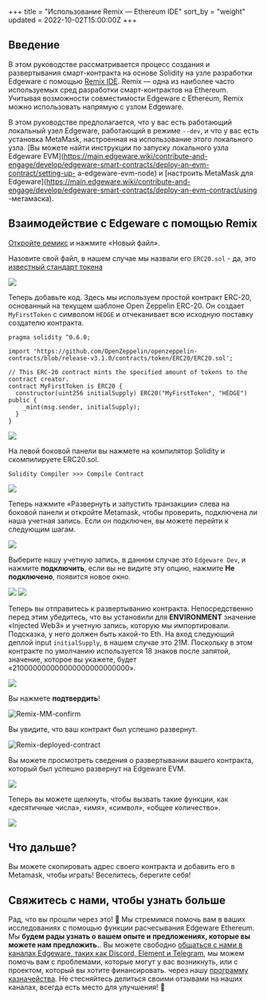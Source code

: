 +++
title = "Использование Remix — Ethereum IDE"
sort_by = "weight"
updated = 2022-10-02T15:00:00Z
+++

## Введение <a id="introduction"></a>

В этом руководстве рассматривается процесс создания и развертывания смарт-контракта на основе Solidity на узле разработки Edgeware с помощью [Remix IDE](https://remix.ethereum.org/). Remix — одна из наиболее часто используемых сред разработки смарт-контрактов на Ethereum. Учитывая возможности совместимости Edgeware с Ethereum, Remix можно использовать напрямую с узлом Edgeware.

В этом руководстве предполагается, что у вас есть работающий локальный узел Edgeware, работающий в режиме `--dev`, и что у вас есть установка MetaMask, настроенная на использование этого локального узла. [Вы можете найти инструкции по запуску локального узла Edgeware EVM](https://main.edgeware.wiki/contribute-and-engage/develop/edgeware-smart-contracts/deploy-an-evm-contract/setting-up- a-edgeware-evm-node) и [настроить MetaMask для Edgeware](https://main.edgeware.wiki/contribute-and-engage/develop/edgeware-smart-contracts/deploy-an-evm-contract/using -метамаска).

## Взаимодействие с Edgeware с помощью Remix <a id="interacting-with-edgeware-using-remix"></a>

[Откройте ремикс](https://remix.ethereum.org/) и нажмите «Новый файл».

Назовите свой файл, в нашем случае мы назвали его `ERC20.sol` - да, это [известный стандарт токена](https://eips.ethereum.org/EIPS/eip-20)

![](https://user-images.githubusercontent.com/44712760/122647263-91a9ad00-d0e0-11eb-93fb-1516d5c70509.png)

Теперь добавьте код. Здесь мы используем простой контракт ERC-20, основанный на текущем шаблоне Open Zeppelin ERC-20. Он создает `MyFirstToken` с символом `HEDGE` и отчеканивает всю исходную поставку создателю контракта.

```
pragma solidity ^0.6.0;

import 'https://github.com/OpenZeppelin/openzeppelin-contracts/blob/release-v3.1.0/contracts/token/ERC20/ERC20.sol';

// This ERC-20 contract mints the specified amount of tokens to the contract creator.
contract MyFirstToken is ERC20 {
  constructor(uint256 initialSupply) ERC20("MyFirstToken", "HEDGE") public {
    _mint(msg.sender, initialSupply);
  }
}
```

![](https://user-images.githubusercontent.com/44712760/122647352-1eed0180-d0e1-11eb-83f2-652e5d071d28.png)

На левой боковой панели вы нажмете на компилятор Solidity и скомпилируете ERC20.sol.

```
Solidity Compiler >>> Compile Contract
```

![](https://user-images.githubusercontent.com/44712760/122647422-683d5100-d0e1-11eb-8ec4-d987d7ed8365.png)

Теперь нажмите «Развернуть и запустить транзакции» слева на боковой панели и откройте Metamask, чтобы проверить, подключена ли наша учетная запись. Если он подключен, вы можете перейти к следующим шагам.

![](https://user-images.githubusercontent.com/44712760/122647516-cb2ee800-d0e1-11eb-91c8-78da242aca5b.png)

Выберите нашу учетную запись, в данном случае это `Edgeware Dev`, и нажмите **подключить**, если вы не видите эту опцию, нажмите **Не подключено**, появится новое окно.

![](https://user-images.githubusercontent.com/44712760/122647653-8ce5f880-d0e2-11eb-8775-1c0a8040e6db.png)
![](https://user-images.githubusercontent.com/44712760/122647679-a71fd680-d0e2-11eb-890d-18a72131a25d.png)

Теперь вы отправитесь к развертыванию контракта. Непосредственно перед этим убедитесь, что вы установили для **ENVIRONMENT** значение «Injected Web3» и учетную запись, которую мы импортировали. Подсказка, у него должен быть какой-то Eth. На вход следующий деплой input `initialSupply`, в нашем случае это 21M. Поскольку в этом контракте по умолчанию используется 18 знаков после запятой, значение, которое вы укажете, будет «210000000000000000000000000».

![](https://user-images.githubusercontent.com/44712760/122647765-0aaa0400-d0e3-11eb-8163-a3bf7778d3d0.png)

Вы нажмете **подтвердить**!

![Remix-MM-confirm](https://user-images.githubusercontent.com/44712760/122647786-27ded280-d0e3-11eb-8e16-46ca0bda1982.png)

Вы увидите, что ваш контракт был успешно развернут.

![Remix-deployed-contract](https://user-images.githubusercontent.com/44712760/122647859-886e0f80-d0e3-11eb-9b90-3da70fefe94a.png)

Вы можете просмотреть сведения о развертывании вашего контракта, который был успешно развернут на Edgeware EVM.

![](https://user-images.githubusercontent.com/44712760/122647914-db47c700-d0e3-11eb-98ad-747ff2befd04.png)

Теперь вы можете щелкнуть, чтобы вызвать такие функции, как «десятичные числа», «имя», «символ», «общее количество».

![](https://user-images.githubusercontent.com/44712760/122647936-f61a3b80-d0e3-11eb-9657-ae4a4914dc4b.png)

## Что дальше? <a id="what39s-next"></a>

Вы можете скопировать адрес своего контракта и добавить его в Metamask, чтобы играть! Веселитесь, берегите себя!

## Свяжитесь с нами, чтобы узнать больше <a id="reach-us-for-more-engagement"></a>

Рад, что вы прошли через это! 🥰 Мы стремимся помочь вам в ваших исследованиях с помощью функции расчесывания Edgeware Ethereum. Мы **будем рады узнать о вашем опыте и предложениях, которые вы можете нам предложить.**. Вы можете свободно [общаться с нами в каналах Edgeware, таких как Discord, Element и Telegram](https://linktr.ee/edg_developers), мы можем помочь вам с проблемами, которые могут у вас возникнуть, или с проектом, который вы хотите финансировать. через нашу [программу казначейства](https://docs.edgewa.re/edgeware-runtime/treasury). Не стесняйтесь делиться своими отзывами на наших каналах, всегда есть место для улучшения! 🙌
